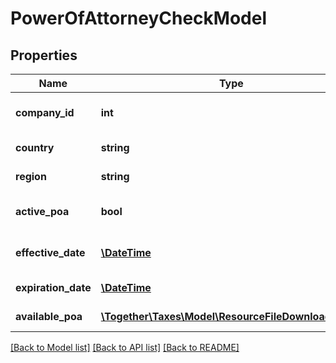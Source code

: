# PowerOfAttorneyCheckModel

## Properties
Name | Type | Description | Notes
------------ | ------------- | ------------- | -------------
**company_id** | **int** | companyId of the request | [optional] 
**country** | **string** | Country POA is for | [optional] 
**region** | **string** | Region POA is for | [optional] 
**active_poa** | **bool** | Notes if there is an actice POA | [optional] 
**effective_date** | [**\DateTime**](\DateTime.md) | Effective Date of the POA | [optional] 
**expiration_date** | [**\DateTime**](\DateTime.md) | End Date of POA | [optional] 
**available_poa** | [**\Together\Taxes\Model\ResourceFileDownloadResult**](ResourceFileDownloadResult.md) | POA download | [optional] 

[[Back to Model list]](../README.md#documentation-for-models) [[Back to API list]](../README.md#documentation-for-api-endpoints) [[Back to README]](../README.md)


